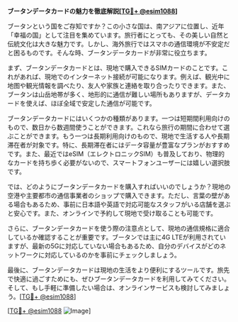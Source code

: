 **ブータンデータカードの魅力を徹底解説[[TG💪+ @esim1088](https://t.me/s/esim1088)]**

ブータンという国をご存知ですか？この小さな国は、南アジアに位置し、近年「幸福の国」として注目を集めています。旅行者にとっても、その美しい自然と伝統文化は大きな魅力です。しかし、海外旅行ではスマホの通信環境が不安定だと困るものです。そんな時、ブータンデータカードが非常に役立ちます。

まず、ブータンデータカードとは、現地で購入できるSIMカードのことです。これがあれば、現地でのインターネット接続が可能になります。例えば、観光中に地图や観光情報を調べたり、友人や家族と連絡を取り合ったりできます。また、ブータンは山岳地帯が多く、地形的に通信が難しい場所もありますが、データカードを使えば、ほぼ全域で安定した通信が可能です。

ブータンデータカードにはいくつかの種類があります。一つは短期間利用向けのもので、数日から数週間使うことができます。これなら旅行の期間に合わせて選ぶことができます。もう一つは長期利用向けのもので、現地で生活する人や長期滞在者が対象です。特に、長期滞在者にはデータ容量が豊富なプランがおすすめです。また、最近ではeSIM（エレクトロニックSIM）も普及しており、物理的なカードを持ち歩く必要がないので、スマートフォンユーザーには嬉しい選択肢です。

では、どのようにブータンデータカードを購入すればいいのでしょうか？現地の空港や主要都市の通信事業者のショップで購入できます。ただし、言葉の壁がある場合もあるため、事前に日本語や英語で対応可能なスタッフがいる店舗を選ぶと安心です。また、オンラインで予約して現地で受け取ることも可能です。

さらに、ブータンデータカードを使う際の注意点として、現地の通信規格に適合しているか確認することが重要です。ブータンでは主に4G LTEが利用されていますが、最新の5Gに対応していない場合もあるため、自分のデバイスがどのネットワークに対応しているのかを事前にチェックしましょう。

最後に、ブータンデータカードは現地の生活をより便利にするツールです。旅先で快適に過ごすためにも、ぜひブータンデータカードを利用してみてください。そして、もし手軽に準備したい場合は、オンラインサービスも検討してみましょう。[[TG💪+ @esim1088](https://t.me/s/esim1088)]

[[TG💪+ @esim1088](https://t.me/s/esim1088) ![Image](https://i.postimg.cc/Y0z9fWf4/image.png)]